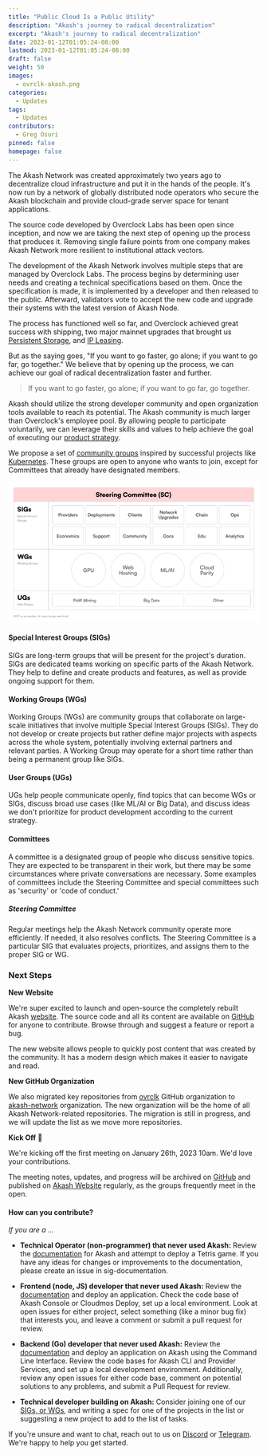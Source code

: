 ```yaml
---
title: "Public Cloud Is a Public Utility"
description: "Akash's journey to radical decentralization"
excerpt: "Akash's journey to radical decentralization"
date: 2023-01-12T01:05:24-08:00
lastmod: 2023-01-12T01:05:24-08:00
draft: false
weight: 50
images:
  - ovrclk-akash.png
categories: 
  - Updates
tags:
  - Updates
contributors:
  - Greg Osuri
pinned: false
homepage: false
---
```


The Akash Network was created approximately two years ago to decentralize cloud infrastructure and put it in the hands of the people. It's now run by a network of globally distributed node operators who secure the Akash blockchain and provide cloud-grade server space for tenant applications. 

The source code developed by Overclock Labs has been open since inception, and now we are taking the next step of opening up the process that produces it. Removing single failure points from one company makes Akash Network more resilient to institutional attack vectors.

The development of the Akash Network involves multiple steps that are managed by Overclock Labs. The process begins by determining user needs and creating a technical specifications based on them. Once the specification is made, it is implemented by a developer and then released to the public. Afterward, validators vote to accept the new code and upgrade their systems with the latest version of Akash Node.

The process has functioned well so far, and Overclock achieved great success with shipping, two major mainnet upgrades that brought us [Persistent Storage](http://localhost:1313/blog/akash-network-unlocks-persistent-storage-through-mainnet-3-upgrade/), and [IP Leasing](http://localhost:1313/blog/introducing-ip-leases-on-akash-network/). 

But as the saying goes, "If you want to go faster, go alone; if you want to go far, go together." We believe that by opening up the process, we can achieve our goal of radical decentralization faster and further.

> If you want to go faster, go alone; if you want to go far, go together.

Akash should utilize the strong developer community and open organization tools available to reach its potential. The Akash community is much larger than Overclock's employee pool. By allowing people to participate voluntarily, we can leverage their skills and values to help achieve the goal of executing our [product strategy](https://akash.network/community/core-groups/product-strategy/).

We propose a set of [community groups](https://akash.network/community/core-groups/cg-list/) inspired by successful projects like [Kubernetes](https://www.kubernetes.dev/). These groups are open to anyone who wants to join, except for Committees that already have designated members.

![Akash Community Groups Block Diagram](akash-community-groups-block-diagram.png)

#### Special Interest Groups (SIGs)

SIGs are long-term groups that will be present for the project's duration. SIGs are dedicated teams working on specific parts of the Akash Network. They help to define and create products and features, as well as provide ongoing support for them.

#### **Working Groups (WGs)**

Working Groups (WGs) are community groups that collaborate on large-scale initiatives that involve multiple Special Interest Groups (SIGs). They do not develop or create projects but rather define major projects with aspects across the whole system, potentially involving external partners and relevant parties. A Working Group may operate for a short time rather than being a permanent group like SIGs.

#### **User Groups (UGs)**

UGs help people communicate openly, find topics that can become WGs or SIGs, discuss broad use cases (like ML/AI or Big Data), and discuss ideas we don't prioritize for product development according to the current strategy.

#### **Committees**

A committee is a designated group of people who discuss sensitive topics. They are expected to be transparent in their work, but there may be some circumstances where private conversations are necessary. Some examples of committees include the Steering Committee and special committees such as 'security' or 'code of conduct.'

##### **Steering Committee**

Regular meetings help the Akash Network community operate more efficiently. If needed, it also resolves conflicts. The Steering Committee is a particular SIG that evaluates projects, prioritizes, and assigns them to the proper SIG or WG.

### Next Steps

**New Website**

We're super excited to launch and open-source the completely rebuilt Akash [website](https://akash.network). The source code and all its content are available on [GitHub](https://github.com/akash-network/website) for anyone to contribute. Browse through and suggest a feature or report a bug.

The new website allows people to quickly post content that was created by the community. It has a modern design which makes it easier to navigate and read.

**New GitHub Organization**

We also migrated key repositories from [ovrclk](https://github.com/ovrclk) GitHub organization to [akash-network](https://github.com/akash-network) organization. The new organization will be the home of all Akash Network-related repositories. The migration is still in progress, and we will update the list as we move more repositories.

**Kick Off** 🚀

We're kicking off the first meeting on January 26th, 2023 10am. We'd love your contributions.

The meeting notes, updates, and progress will be archived on [GitHub](https://github.com/akash-network/community) and published on [Akash Website](https://akash.network/community) regularly, as the groups frequently meet in the open.

#### How can you contribute?

*If you are a ...*

* **Technical Operator (non-programmer) that never used Akash:** Review the [documentation](https://docs.akash.network/) for Akash and attempt to deploy a Tetris game. If you have any ideas for changes or improvements to the documentation, please create an issue in sig-documentation.

* **Frontend (node, JS) developer that never used Akash:** Review the [documentation](https://docs.akash.network/) and deploy an application. Check the code base of Akash Console or Cloudmos Deploy, set up a local environment. Look at open issues for either project, select something (like a minor bug fix) that interests you, and leave a comment or submit a pull request for review.

* **Backend (Go) developer that never used Akash:** Review the [documentation](https://docs.akash.network/) and deploy an application on Akash using the Command Line Interface. Review the code bases for Akash CLI and Provider Services, and set up a local development environment. Additionally, review any open issues for either code base, comment on potential solutions to any problems, and submit a Pull Request for review.

* **Technical developer building on Akash:** Consider joining one of our [SIGs, or WGs](https://akash.network/community/core-groups/cg-list/), and writing a spec for one of the projects in the list or suggesting a new project to add to the list of tasks.

If you're unsure and want to chat, reach out to us on [Discord](https://discord.akash.network) or [Telegram](https://t.me/akashnetwork). We're happy to help you get started.